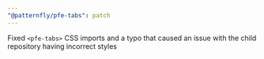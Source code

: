 ```yaml
---
"@patternfly/pfe-tabs": patch
---
```


Fixed `<pfe-tabs>` CSS imports and a typo that caused an issue with the child repository having incorrect styles
